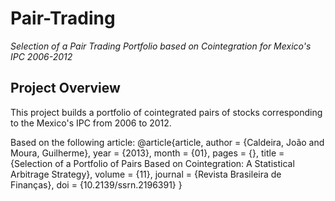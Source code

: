 # Pair-Trading
*Selection of a Pair Trading Portfolio based on Cointegration for Mexico's IPC 2006-2012*

## Project Overview
This project builds a portfolio of cointegrated pairs of stocks corresponding to the Mexico's IPC from 2006 to 2012.

Based on the following article:
@article{article,
author = {Caldeira, João and Moura, Guilherme},
year = {2013},
month = {01},
pages = {},
title = {Selection of a Portfolio of Pairs Based on Cointegration: A Statistical Arbitrage Strategy},
volume = {11},
journal = {Revista Brasileira de Finanças},
doi = {10.2139/ssrn.2196391}
}
